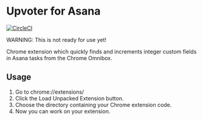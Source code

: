 # Upvoter for Asana

[![CircleCI](https://circleci.com/gh/apiology/upvoter_for_asana.svg?style=svg)](https://circleci.com/gh/apiology/upvoter_for_asana)

WARNING: This is not ready for use yet!

Chrome extension which quickly finds and increments integer custom fields in Asana tasks from the Chrome Omnibox.

## Usage

1. Go to chrome://extensions/
2. Click the Load Unpacked Extension button.
3. Choose the directory containing your Chrome extension code.
4. Now you can work on your extension.
